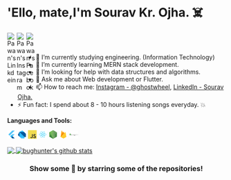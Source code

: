 # 'Ello, mate,I'm Sourav Kr. Ojha. :skull_and_crossbones:


<a href="https://www.linkedin.com/in/sourav-kumar-ojha-82ba81195/">
  <img align="left" alt="Pawan's Linkdein" width="22px" src="https://cdn.jsdelivr.net/npm/simple-icons@v3/icons/linkedin.svg" />
</a>
<a href="https://www.instagram.com/_ghost_wheel_/">
  <img align="left" alt="Pawan's Instagram" width="22px" src="https://cdn.jsdelivr.net/npm/simple-icons@v3/icons/instagram.svg" />
</a>
<a href="https://www.facebook.com/sourav.ojha.904/">
  <img align="left" alt="Pawan's Facebook" width="22px" src="https://cdn.jsdelivr.net/npm/simple-icons@v3/icons/facebook.svg" />
</a>

<br/>
<br/>

- 🔭 I’m currently studying engineering. (Information Technology)
- 🌱 I’m currently learning MERN stack development.
- 🤔 I’m looking for help with data structures and algorithms.
- 💬 Ask me about Web development or Flutter.
- 📫 How to reach me: [Instagram - @ghostwheel](https://www.instagram.com/_ghost_wheel_/), [LinkedIn - Sourav Ojha.](https://www.linkedin.com/in/sourav-kumar-ojha-82ba81195/)
- ⚡ Fun fact: I spend about 8 - 10 hours listening songs everyday. :boom:

**Languages and Tools:**  

<code><img height="20" src="https://raw.githubusercontent.com/github/explore/80688e429a7d4ef2fca1e82350fe8e3517d3494d/topics/flutter/flutter.png"></code>
<code><img height="20" src="https://raw.githubusercontent.com/github/explore/80688e429a7d4ef2fca1e82350fe8e3517d3494d/topics/dart/dart.png"></code>
<code><img height="20" src="https://raw.githubusercontent.com/github/explore/80688e429a7d4ef2fca1e82350fe8e3517d3494d/topics/javascript/javascript.png"></code>
<code><img height="20" src="https://raw.githubusercontent.com/github/explore/80688e429a7d4ef2fca1e82350fe8e3517d3494d/topics/react/react.png"></code>
<code><img height="20" src="https://raw.githubusercontent.com/github/explore/80688e429a7d4ef2fca1e82350fe8e3517d3494d/topics/nodejs/nodejs.png"></code>
<code><img height="20" src="https://raw.githubusercontent.com/github/explore/80688e429a7d4ef2fca1e82350fe8e3517d3494d/topics/firebase/firebase.png"></code>
<code><img height="20" src="https://raw.githubusercontent.com/github/explore/80688e429a7d4ef2fca1e82350fe8e3517d3494d/topics/mongodb/mongodb.png"></code>  

<a href="https://github.com/bughunter-99">
  <img align="center" src="https://github-readme-stats.vercel.app/api/top-langs/?username=bughunter-99&theme=light&hide_langs_below=1" />
</a>

<a href="https://github.com/bughunter-99">
 <img align="center" src="https://github-readme-stats.vercel.app/api?username=bughunter-99&&show_icons=true&title_color=00BFA6&icon_color=F9A826&text_color=000000&bg_color=ffffff" alt="bughunter's github stats"/></a>
 
 
 
<div align="center">

### Show some :sparkling_heart: by starring some of the repositories!

</div>

